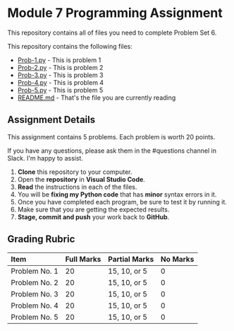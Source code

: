 # Module 7 Programming Assignment

This repository contains all of files you need to complete Problem Set 6.

This repository contains the following files:

- [Prob-1.py](Prob-1.py) - This is problem 1
- [Prob-2.py](Prob-2.py) - This is problem 2
- [Prob-3.py](Prob-3.py) - This is problem 3
- [Prob-4.py](Prob-4.py) - This is problem 4
- [Prob-5.py](Prob-5.py) - This is problem 5
- [README.md](README.md) - That's the file you are currently reading

## Assignment Details

This assignment contains 5 problems. Each problem is worth 20 points.

If you have any questions, please ask them in the #questions channel in Slack. I'm happy to assist.

1. **Clone** this repository to your computer.
2. Open the **repository** in **Visual Studio Code**.
3. **Read** the instructions in each of the files.
4. You will be **fixing my Python code** that has **minor** syntax errors in it.
5. Once you have completed each program, be sure to test it by running it.
6. Make sure that you are getting the expected results.
7. **Stage, commit and push** your work back to **GitHub**.

## Grading Rubric

| Item           | Full Marks | Partial Marks | No Marks |
| :------------- | :--------- | :------------ | :------- |
| Problem No. 1  | 20         | 15, 10, or 5  | 0        |
| Problem No. 2  | 20         | 15, 10, or 5  | 0        |
| Problem No. 3  | 20         | 15, 10, or 5  | 0        |
| Problem No. 4  | 20         | 15, 10, or 5  | 0        |
| Problem No. 5  | 20         | 15, 10, or 5  | 0        |
